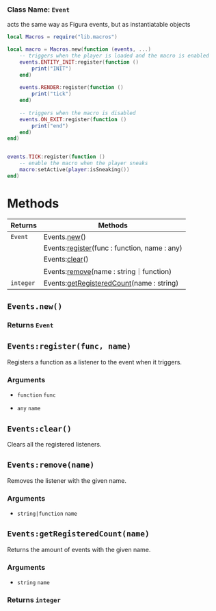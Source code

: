 ### Class Name: `Event`
acts the same way as Figura events, but as instantiatable objects

```lua
local Macros = require("lib.macros")

local macro = Macros.new(function (events, ...)
	-- triggers when the player is loaded and the macro is enabled
	events.ENTITY_INIT:register(function ()
		print("INIT")
	end)
	
	events.RENDER:register(function ()
		print("tick")
	end)
	
	-- triggers when the macro is disabled
	events.ON_EXIT:register(function ()
		print("end")
	end)
end)


events.TICK:register(function ()
	-- enable the macro when the player sneaks
	macro:setActive(player:isSneaking())
end)
```

# Methods
|Returns|Methods|
|-|-|
|`Event`|Events.[new](#Eventsnew)()|
||Events:[register](#Eventsregisterfunc-name)(func : function, name : any)|
||Events:[clear](#Eventsclear)()|
||Events:[remove](#Eventsremovename)(name : string｜function)|
|`integer`|Events:[getRegisteredCount](#EventsgetRegisteredCountname)(name : string)|
## `Events.new()`
### Returns `Event`

## `Events:register(func, name)`
Registers a function as a listener to the event when it triggers.  
### Arguments
- `function` `func`

- `any` `name`


## `Events:clear()`
Clears all the registered listeners.  

## `Events:remove(name)`
Removes the listener with the given name.  
### Arguments
- `string|function` `name`


## `Events:getRegisteredCount(name)`
Returns the amount of events with the given name.  
### Arguments
- `string` `name`

### Returns `integer`